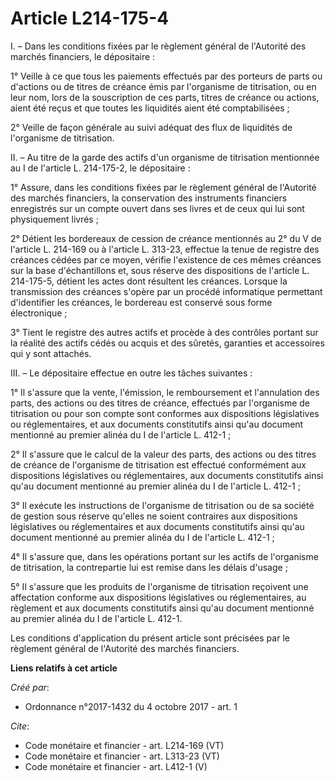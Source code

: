 # Article L214-175-4

I. – Dans les conditions fixées par le règlement général de l'Autorité des marchés financiers, le dépositaire : 

1° Veille à ce que tous les paiements effectués par des porteurs de parts ou d'actions ou de titres de créance émis par
l'organisme de titrisation, ou en leur nom, lors de la souscription de ces parts, titres de créance ou actions, aient été
reçus et que toutes les liquidités aient été comptabilisées ; 

2° Veille de façon générale au suivi adéquat des flux de liquidités de l'organisme de titrisation. 

II. – Au titre de la garde des actifs d'un organisme de titrisation mentionnée au I de l'article L. 214-175-2, le
dépositaire : 

1° Assure, dans les conditions fixées par le règlement général de l'Autorité des marchés financiers, la conservation des
instruments financiers enregistrés sur un compte ouvert dans ses livres et de ceux qui lui sont physiquement livrés ; 

2° Détient les bordereaux de cession de créance mentionnés au 2° du V de l'article L. 214-169 ou à l'article L. 313-23,
effectue la tenue de registre des créances cédées par ce moyen, vérifie l'existence de ces mêmes créances sur la base
d'échantillons et, sous réserve des dispositions de l'article L. 214-175-5, détient les actes dont résultent les créances.
Lorsque la transmission des créances s'opère par un procédé informatique permettant d'identifier les créances, le bordereau
est conservé sous forme électronique ; 

3° Tient le registre des autres actifs et procède à des contrôles portant sur la réalité des actifs cédés ou acquis et des
sûretés, garanties et accessoires qui y sont attachés. 

III. – Le dépositaire effectue en outre les tâches suivantes : 

1° Il s'assure que la vente, l'émission, le remboursement et l'annulation des parts, des actions ou des titres de créance,
effectués par l'organisme de titrisation ou pour son compte sont conformes aux dispositions législatives ou réglementaires,
et aux documents constitutifs ainsi qu'au document mentionné au premier alinéa du I de l'article L. 412-1 ; 

2° Il s'assure que le calcul de la valeur des parts, des actions ou des titres de créance de l'organisme de titrisation est
effectué conformément aux dispositions législatives ou réglementaires, aux documents constitutifs ainsi qu'au document
mentionné au premier alinéa du I de l'article L. 412-1 ; 

3° Il exécute les instructions de l'organisme de titrisation ou de sa société de gestion sous réserve qu'elles ne soient
contraires aux dispositions législatives ou réglementaires et aux documents constitutifs ainsi qu'au document mentionné au
premier alinéa du I de l'article L. 412-1 ; 

4° Il s'assure que, dans les opérations portant sur les actifs de l'organisme de titrisation, la contrepartie lui est remise
dans les délais d'usage ; 

5° Il s'assure que les produits de l'organisme de titrisation reçoivent une affectation conforme aux dispositions
législatives ou réglementaires, au règlement et aux documents constitutifs ainsi qu'au document mentionné au premier alinéa
du I de l'article L. 412-1. 

Les conditions d'application du présent article sont précisées par le règlement général de l'Autorité des marchés financiers.

**Liens relatifs à cet article**

_Créé par_:

  - Ordonnance n°2017-1432 du 4 octobre 2017 - art. 1

_Cite_:

  - Code monétaire et financier - art. L214-169 (VT)
  - Code monétaire et financier - art. L313-23 (VT)
  - Code monétaire et financier - art. L412-1 (V)
